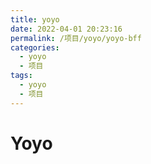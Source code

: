 ```yaml
---
title: yoyo
date: 2022-04-01 20:23:16
permalink: /项目/yoyo/yoyo-bff
categories:
  - yoyo
  - 项目
tags:
  - yoyo
  - 项目
---
```

# Yoyo
